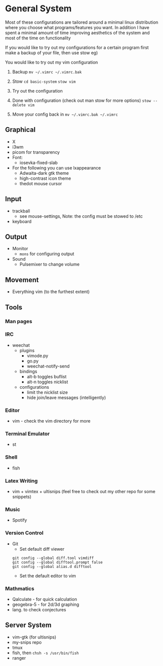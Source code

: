 # General System 
Most of these configurations are tailored around a minimal linux distribution where you choose what programs/features you want. 
In addition I have spent a minimal amount of time improving aesthetics of the system and most of the time on functionality

If you would like to try out my configurations for a certain program first make a backup of your file, then use stow eg)

You would like to try out my vim configuration
1. Backup
  `mv ~/.vimrc ~/.vimrc.bak`

2. Stow
  `cd basic-system`
  `stow vim`

3. Try out the configuration

4. Done with configuration (check out man stow for more options)
  `stow --delete vim`
  
5. Move your config back in 
  `mv ~/.vimrc.bak ~/.vimrc`

## Graphical
* X
* i3wm
* picom for transparency
* Font:
  * iosevka-fixed-slab
* For the following you can use lxappearance
  * Adwaita-dark gtk theme
  * high-contrast icon theme
  * thedot mouse cursor


## Input
* trackball 
  * see mouse-settings, Note: the config must be stowed to /etc
* keyboard

## Output
* Monitor
  * `mons` for configuring output
* Sound
  * Pulsemixer to change volume

## Movement
* Everything vim (to the furthest extent)

## Tools
### Man pages
### IRC
* weechat 
  * plugins
    * vimode.py
    * go.py
    * weechat-notify-send
  * bindings
    * alt-b toggles buflist
    * alt-n toggles nicklist
  * configurations
    * limit the nicklist size
    * hide join/leave messages (intelligently)
### Editor
* vim - check the vim directory for more
### Terminal Emulator
* st
### Shell
* fish
### Latex Writing
* vim + vimtex + ultisnips (feel free to check out my other repo for some snippets)
### Music
* Spotify
### Version Control
* Git
  * Set default diff viewer
  ```
  git config --global diff.tool vimdiff
  git config --global difftool.prompt false
  git config --global alias.d difftool
  ```
  * Set the default editor to vim
### Mathmatics
* Qalculate - for quick calculation
* geogebra-5 - for 2d/3d graphing
* lang. to check conjectures


## Server System
* vim-gtk (for ultisnips)
* my-snips repo
* tmux
* fish, then `chsh -s /usr/bin/fish`
* ranger
